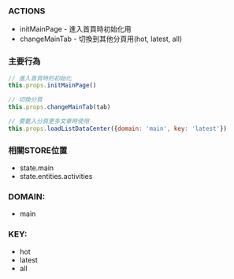 ### ACTIONS
  - initMainPage - 進入首頁時初始化用
  - changeMainTab - 切換到其他分頁用(hot, latest, all)
  
### 主要行為
  ```javascript
  // 進入首頁時的初始化
  this.props.initMainPage()

  // 切換分頁
  this.props.changeMainTab(tab)

  // 要載入分頁更多文章時使用
  this.props.loadListDataCenter({domain: 'main', key: 'latest'})
  ```

### 相關STORE位置
  - state.main
  - state.entities.activities

### DOMAIN: 
  - main
### KEY: 
  - hot
  - latest
  - all